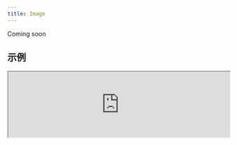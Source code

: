```yaml
---
title: Image
---
```

Coming soon

## 示例

<div><iframe style="width: 100%; margin: 0;" src="https://uiexplorer.blankapp.org/slices/no-demo" scrolling="no" /></div>

```jsx
<Image />
```

## API

Based on https://facebook.github.io/react-native/docs/image.html
